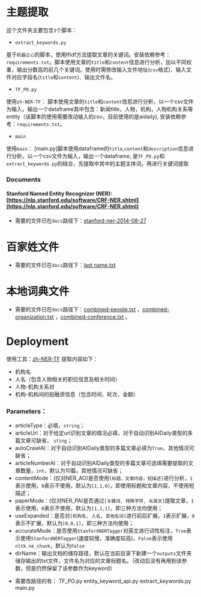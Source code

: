 # 主题提取

这个文件夹主要包含```3```个脚本：


- ```extract_keywords.py```

基于```机器之心```的脚本，使用tfidf方法提取文章的关键词。安装依赖参考：```requirements.txt```。脚本使用文章的```title```和```content```信息进行分析，加以不同权重，输出分数高的前几个关键词。使用时需修改输入文件地址(```csv```格式)、输入文件对应字段名(```title```和```content```)、输出文件名。


- ```TF_PO.py```

使用```zh-NER-TF```：
脚本使用文章的```title```和```content```信息进行分析，以一个csv文件为输入，输出一个dataframe其中包含：新闻title，人物，机构，人物机构关系等entity（该脚本的使用需要改动输入的csv，目前使用的是aidaily), 安装依赖参考：```requirements.txt```。

- ```main```

使用```main```：
[main.py]脚本使用dataframe的```title```,```content```和```description```信息进行分析，以一个csv文件为输入，输出一个dataframe, 是```TF_PO.py```和```extract_keywords.py```的结合，先提取中其中的主题主体词，再进行关键词提取

### Documents
#### Stanford Named Entity Recognizer (NER): [https://nlp.stanford.edu/software/CRF-NER.shtml](https://nlp.stanford.edu/software/CRF-NER.shtml)

* 需要的文件已在```docs```路径下：[stanford-ner-2014-08-27](https://github.com/chainn/synced_datalab/edit/master/Xiaoxue/NER/docs/stanford-ner-2014-08-27)


# 百家姓文件

* 需要的文件已在```docs```路径下：[last name.txt](https://github.com/chainn/synced_datalab/edit/master/Xiaoxue/NER/docs/last%20name.txt)

# 本地词典文件

* 需要的文件已在```docs```路径下：[combined-people.txt](https://github.com/chainn/synced_datalab/edit/master/Xiaoxue/NER/docs/combined-people.txt)  ，[combined-organization.txt](https://github.com/chainn/synced_datalab/edit/master/Xiaoxue/NER/docs/combined-organization.txt) ，[combined-conference.txt](https://github.com/chainn/synced_datalab/edit/master/Xiaoxue/NER/docs/combined-conference.txt) 。


# Deployment
使用工具：[zh-NER-TF](https://github.com/Determined22/zh-NER-TF) 提取内容如下：
* 机构名
* 人名（包含人物相关的职位信息及相关时间）
* 人物-机构关系对
* 机构-机构间的投融资信息（包含时间、轮次、金额）


### Parameters：

* articleType：必填，```string```；
* articleUrl：对于给定url识别文章的情况必填，对于自动识别AIDaily类型的多篇文章可缺省， ```sting```；
* autoCrawlAI：对于自动识别AIDaily类型的多篇文章必填为```True```，其他情况可缺省；
* articleNumberAI：对于自动识别AIDaily类型的多篇文章可选填需要提取的文章数量，```int```，默认为10篇，其他情况可缺省；
* contentMode：(仅对NER_AO)是否使用```[标题，文章内容，短描述]```进行分析，```1```表示使用，```0```表示不使用，默认为```[1,1,0]```，即使用标题和文章内容，不使用短描述；
* paperMode：(仅对NER_PA)是否通过```[关键词, 特殊字符, 长英文]```提取文章，```1```表示使用，```0```表示不使用，默认为```[1,1,1]```，即三种方法均使用；
* useExpanded：是否对```[机构名, 人名, 其他名词]```进行前后扩展，```1```表示扩展，```0```表示不扩展，默认为```[0,0,1]```，即三种方法均使用；
* accurateMode：是否使用```StanfordNERTagger```对英文进行词性标注，```True```表示使用```StanfordNERTagger```(速度较慢，准确度较高)，```False```表示使用```nltk.ne_chunk```，默认为```False```
* dirName：输出文档的储存路径，默认在当前目录下新建一个```outputs```文件夹储存输出的txt文件，文件名为对应的文章标题名。（改动后没有再用到该参数，但是仍然保留了该参数作为keyword）

- 需要改路径的有：
TF_PO.py
entity_keyword_api.py
extract_keywords.py
main.py
